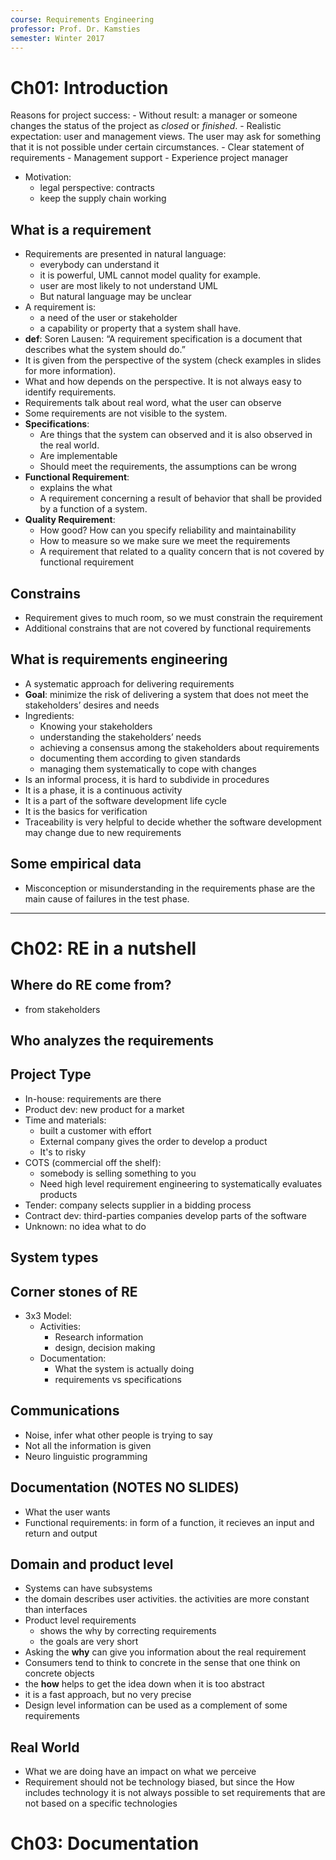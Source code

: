 ```yaml
---
course: Requirements Engineering
professor: Prof. Dr. Kamsties 
semester: Winter 2017
---
```


# Ch01: Introduction
Reasons for project success:
    - Without result: a manager or someone changes the status of the project as _closed_ or _finished_.
    - Realistic expectation: user and management views. The  user may ask for something that it is not possible under certain circumstances.
    - Clear statement of requirements
    - Management support 
    - Experience project manager
- Motivation: 
    - legal perspective: contracts
    - keep the supply chain working

## What is a requirement
- Requirements are presented in  natural language:
    - everybody can understand it
    - it is powerful, UML cannot model quality for example.
    - user are most likely to not understand UML
    - But natural language may be unclear
- A requirement is:
    - a need of the user or stakeholder
    - a capability or property that a system shall have.
- **def**: Soren Lausen: “A requirement specification is a document that describes what the system should do.”
- It is given from the perspective of the system (check examples in slides for more information).
- What and how depends on the perspective. It is not always easy to identify requirements.
- Requirements talk about real word, what the user can observe
- Some requirements are not visible to the system.
- **Specifications**: 
    - Are things that the system can observed and it is also observed in the real world.
    - Are implementable
    - Should meet the requirements, the assumptions can be wrong
- **Functional Requirement**: 
    - explains the what
    -  A requirement concerning a result of behavior that shall be provided by a function of a system.
- **Quality Requirement**: 
    - How good? How can you specify reliability and maintainability
    - How to measure so we make sure we meet the requirements
    - A requirement that related to a quality concern that is not covered by functional requirement
 
## Constrains 
- Requirement gives to much room, so we must constrain the requirement
- Additional constrains that are not covered by functional requirements

## What is requirements engineering
- A systematic approach for delivering requirements 
- **Goal**: minimize the risk of delivering a system that does not meet the stakeholders’ desires and needs
- Ingredients:
    - Knowing your stakeholders 
    - understanding the stakeholders’ needs
    - achieving a consensus among the stakeholders about requirements
    - documenting them according to given standards
    - managing them systematically to cope with changes
- Is an informal process, it is hard to subdivide in procedures
- It is a phase, it is a continuous activity
- It is a part of the software development life cycle
- It is the basics for  verification
- Traceability is very helpful to decide whether the software development may change due to new requirements 

## Some empirical data
- Misconception or misunderstanding in the requirements phase are the main cause of failures in the test phase. 

---
# Ch02: RE in a nutshell 
## Where do RE come from?
- from stakeholders

## Who analyzes the requirements

## Project Type
- In-house: requirements are there
- Product dev: new product for a market
- Time and materials:
    - built a customer with effort
    - External company gives the order to develop a product
    - It's to risky
- COTS (commercial off the shelf): 
    - somebody is selling something to you
    - Need high level requirement engineering to systematically evaluates products
- Tender: company selects supplier in a bidding process
- Contract dev: third-parties companies develop parts of the software
- Unknown: no idea what to do

## System types

## Corner stones of RE
- 3x3 Model:
    - Activities: 
        - Research information
        - design, decision making
    - Documentation:
        - What the system is actually doing
        - requirements vs specifications

## Communications
- Noise, infer what other people is trying to say
- Not all the information is given
- Neuro linguistic programming 

## Documentation (NOTES NO SLIDES)
- What the user wants
- Functional requirements: in form of a function, it recieves an input and return and output

## Domain and product level
- Systems can have subsystems
- the domain describes user activities. the activities are more constant than interfaces
- Product level requirements
    - shows the why by correcting requirements
    - the goals are very short
- Asking the **why** can give you information about the real requirement
- Consumers tend to think to concrete in the sense that one think on concrete objects
- the **how** helps to get the idea down when it is too abstract
- it is a fast approach, but no very precise
- Design level information can be used as a complement of some requirements 

## Real World
- What we are doing have an impact on what we perceive
- Requirement should not be technology biased, but since the How includes technology it is not always possible to set requirements that are not based on a specific technologies

# Ch03: Documentation
